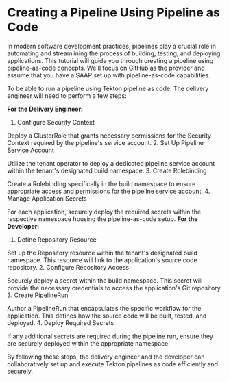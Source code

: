# Creating a Pipeline Using Pipeline as Code

In modern software development practices, pipelines play a crucial role in automating and streamlining the process of building, testing, and deploying applications. This tutorial will guide you through creating a pipeline using pipeline-as-code concepts. We'll focus on GitHub as the provider and assume that you have a SAAP set up with pipeline-as-code capabilities.

To be able to run a pipeline using Tekton pipeline as code. The delivery engineer will need to perform a few steps:

**For the Delivery Engineer:**

1. Configure Security Context

Deploy a ClusterRole that grants necessary permissions for the Security Context required by the pipeline's service account.
2. Set Up Pipeline Service Account

Utilize the tenant operator to deploy a dedicated pipeline service account within the tenant's designated build namespace.
3. Create Rolebinding

Create a Rolebinding specifically in the build namespace to ensure appropriate access and permissions for the pipeline service account.
4. Manage Application Secrets

For each application, securely deploy the required secrets within the respective namespace housing the pipeline-as-code setup.
**For the Developer:**

1. Define Repository Resource

Set up the Repository resource within the tenant's designated build namespace. This resource will link to the application's source code repository.
2. Configure Repository Access

Securely deploy a secret within the build namespace. This secret will provide the necessary credentials to access the application's Git repository.
3. Create PipelineRun

Author a PipelineRun that encapsulates the specific workflow for the application. This defines how the source code will be built, tested, and deployed.
4. Deploy Required Secrets

If any additional secrets are required during the pipeline run, ensure they are securely deployed within the appropriate namespace.

By following these steps, the delivery engineer and the developer can collaboratively set up and execute Tekton pipelines as code efficiently and securely.